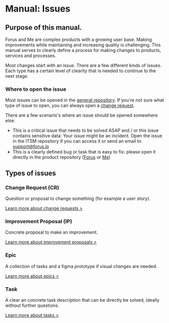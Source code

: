 # Manual: Issues

## Purpose of this manual.

Forus and Me are complex products with a growing user base. Making improvements while maintaining and increasing quality is challenging. This manual serves to clearly define a process for making changes to products, services and processes.

Most changes start with an issue. There are a few different kinds of issues. Each type has a certain level of clearity that is needed to continue to the next stage. 

### Where to open the issue
Most issues can be opened in the [general repository](https://github.com/teamforus/general/issues). If you're not sure what type of issue to open, you can always open a [change request](https://github.com/teamforus/general/blob/develop/manuals/development/issue-change-request.md).

There are a few scenario's where an issue should be opened somewhere else:

- This is a critical issue that needs to be solved ASAP and / or this issue contains sensitive data: Your issue might be an incident. Open the issue in the ITSM repository if you can access it or send an email to support@forus.io
- This is a clearly defined bug or task that is easy to fix: please open it directly in the product repository ([Forus](https://github.com/teamforus/forus/issues) or [Me](https://github.com/teamforus/me/issues))

## Types of issues

### Change Request (CR)
Question or proposal to change something (for example a user story).

[Learn more about change requests >](https://github.com/teamforus/general/blob/develop/manuals/development/issue-change-request.md)

### Improvement Proposal (IP)
Concrete proposal to make an improvement.

[Learn more about improvement proposals >](https://github.com/teamforus/general/blob/develop/manuals/development/issue-improvement-proposal.md)

### Epic
A collection of tasks and a figma prototype if visual changes are needed.

[Learn more about epics >]()

### Task
A clear an concrete task description that can be directly be solved, ideally without further questions.

[Learn more about tasks >]()


